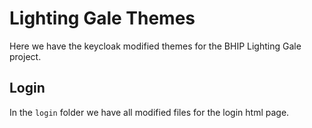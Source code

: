 Lighting Gale Themes
===================

Here we have the keycloak modified themes for the BHIP Lighting Gale project.

## Login ##

In the `login` folder we have all modified files for the login html page.


